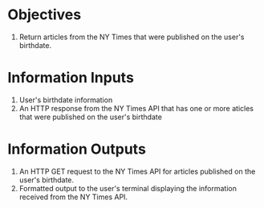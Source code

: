 # Objectives

1. Return articles from the NY Times that were published on the user's birthdate.

# Information Inputs

1. User's birthdate information
2. An HTTP response from the NY Times API that has one or more aticles that were published on the user's birthdate

# Information Outputs

1. An HTTP GET request to the NY Times API for articles published on the user's birthdate.
2. Formatted output to the user's terminal displaying the information received from the NY Times API.
